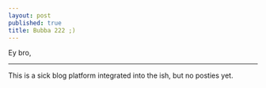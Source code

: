 ```yaml
---
layout: post
published: true
title: Bubba 222 ;)
---
```


Ey bro,

---

This is a sick blog platform integrated into the ish, but no posties yet.